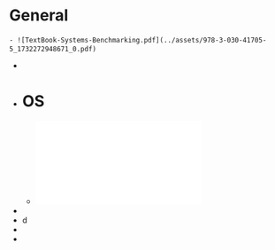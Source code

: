# General
	- ![TextBook-Systems-Benchmarking.pdf](../assets/978-3-030-41705-5_1732272948671_0.pdf)
-
- # OS
	- ![Techniques-For-OS.pdf](../assets/IRJET-V10I7165_1732272882963_0.pdf)
-
- d
-
-